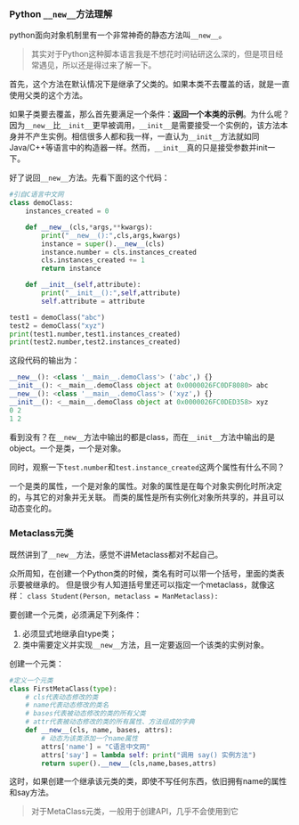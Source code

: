 
### **Python `__new__`方法理解**

python面向对象机制里有一个非常神奇的静态方法叫`__new__`。

> 其实对于Python这种脚本语言我是不想花时间钻研这么深的，但是项目经常遇见，所以还是得过来了解一下。

首先，这个方法在默认情况下是继承了父类的。如果本类不去覆盖的话，就是一直使用父类的这个方法。

如果子类要去覆盖，那么首先要满足一个条件：**返回一个本类的示例**。为什么呢？因为`__new__`比`__init__`更早被调用，`__init__`是需要接受一个实例的，该方法本身并不产生实例。相信很多人都和我一样，一直认为`__init__`方法就如同Java/C++等语言中的构造器一样。然而，`__init__`真的只是接受参数并init一下。

好了说回`__new__`方法。先看下面的这个代码：

```python
#引自C语言中文网
class demoClass:
    instances_created = 0

    def __new__(cls,*args,**kwargs):
        print("__new__():",cls,args,kwargs)
        instance = super().__new__(cls)
        instance.number = cls.instances_created
        cls.instances_created += 1
        return instance

    def __init__(self,attribute):
        print("__init__():",self,attribute)
        self.attribute = attribute

test1 = demoClass("abc")
test2 = demoClass("xyz")
print(test1.number,test1.instances_created)
print(test2.number,test2.instances_created)
```
这段代码的输出为：
```python
__new__(): <class '__main__.demoClass'> ('abc',) {}
__init__(): <__main__.demoClass object at 0x0000026FC0DF8080> abc
__new__(): <class '__main__.demoClass'> ('xyz',) {}
__init__(): <__main__.demoClass object at 0x0000026FC0DED358> xyz
0 2
1 2
```
看到没有？在`__new__`方法中输出的都是class，而在`__init__`方法中输出的是object。一个是类，一个是对象。

同时，观察一下`test.number`和`test.instance_created`这两个属性有什么不同？

一个是类的属性，一个是对象的属性。对象的属性是在每个对象实例化时所决定的，与其它的对象并无关联。
而类的属性是所有实例化对象所共享的，并且可以动态变化的。

### **Metaclass元类**

既然讲到了`__new__`方法，感觉不讲Metaclass都对不起自己。

众所周知，在创建一个Python类的时候，类名有时可以带一个括号，里面的类表示要被继承的。
但是很少有人知道括号里还可以指定一个metaclass，就像这样：
`class Student(Person, metaclass = ManMetaclass):`

要创建一个元类，必须满足下列条件：
1. 必须显式地继承自type类；
2. 类中需要定义并实现`__new__`方法，且一定要返回一个该类的实例对象。

创建一个元类：
```python
#定义一个元类
class FirstMetaClass(type):
    # cls代表动态修改的类
    # name代表动态修改的类名
    # bases代表被动态修改的类的所有父类
    # attr代表被动态修改的类的所有属性、方法组成的字典
    def __new__(cls, name, bases, attrs):
        # 动态为该类添加一个name属性
        attrs['name'] = "C语言中文网"
        attrs['say'] = lambda self: print("调用 say() 实例方法")
        return super().__new__(cls,name,bases,attrs)
```
这时，如果创建一个继承该元类的类，即使不写任何东西，依旧拥有name的属性和say方法。

> 对于MetaClass元类，一般用于创建API，几乎不会使用到它
